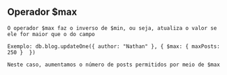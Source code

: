 ## Operador $max

```
O operador $max faz o inverso de $min, ou seja, atualiza o valor se ele for maior que o do campo
```

```
Exemplo: db.blog.updateOne({ author: "Nathan" }, { $max: { maxPosts: 250 }  })
```

```
Neste caso, aumentamos o número de posts permitidos por meio de $max
```
